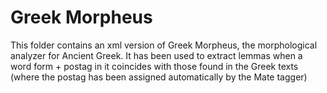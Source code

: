 # Greek Morpheus

This folder contains an xml version of Greek Morpheus, the morphological analyzer for Ancient Greek. It has been used to extract lemmas when
a word form + postag in it coincides with those found in the Greek texts (where the postag has been assigned automatically by the Mate tagger)
